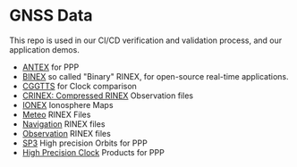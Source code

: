GNSS Data
=========

This repo is used in our CI/CD verification and validation process,
and our application demos. 

- [ANTEX](./ATX) for PPP
- [BINEX](./BIN) so called "Binary" RINEX, for open-source real-time applications.
- [CGGTTS](./CGGTTS) for Clock comparison
- [CRINEX: Compressed RINEX](./CRNX) Observation files
- [IONEX](./IONEX) Ionosphere Maps
- [Meteo](./MET) RINEX Files
- [Navigation](./NAV) RINEX files
- [Observation](./OBS) RINEX files
- [SP3](./SP3) High precision Orbits for PPP
- [High Precision Clock](./CLK) Products for PPP
